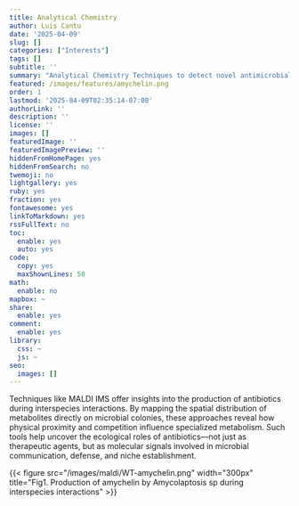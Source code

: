 ```yaml
---
title: Analytical Chemistry
author: Luis Cantu
date: '2025-04-09'
slug: []
categories: ["Interests"]
tags: []
subtitle: ''
summary: "Analytical Chemistry Techniques to detect novel antimicrobials"
featured: /images/features/amychelin.png
order: 1
lastmod: '2025-04-09T02:35:14-07:00'
authorLink: ''
description: ''
license: ''
images: []
featuredImage: ''
featuredImagePreview: ''
hiddenFromHomePage: yes
hiddenFromSearch: no
twemoji: no
lightgallery: yes
ruby: yes
fraction: yes
fontawesome: yes
linkToMarkdown: yes
rssFullText: no
toc:
  enable: yes
  auto: yes
code:
  copy: yes
  maxShownLines: 50
math:
  enable: no
mapbox: ~
share:
  enable: yes
comment:
  enable: yes
library:
  css: ~
  js: ~
seo:
  images: []
---
```

Techniques like MALDI IMS offer insights into the production of antibiotics during interspecies interactions. By mapping the spatial distribution of metabolites directly on microbial colonies, these approaches reveal how physical proximity and competition influence specialized metabolism. Such tools help uncover the ecological roles of antibiotics—not just as therapeutic agents, but as molecular signals involved in microbial communication, defense, and niche establishment.

{{< figure src="/images/maldi/WT-amychelin.png" width="300px" title="Fig1. Production of amychelin by Amycolaptosis sp during interspecies interactions" >}}

<!--more-->
